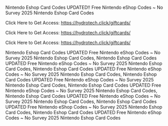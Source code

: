 Nintendo Eshop Card Codes UPDATED!! Free Nintendo eShop Codes ~ No Survey 2025 Nintendo Eshop Card Codes

Click Here to Get Access: https://hydrotech.click/giftcards/

Click Here to Get Access: https://hydrotech.click/giftcards/

Click Here to Get Access: https://hydrotech.click/giftcards/

Nintendo Eshop Card Codes UPDATED Free Nintendo eShop Codes ~ No Survey 2025 Nintendo Eshop Card Codes, Nintendo Eshop Card Codes UPDATED Free Nintendo eShop Codes ~ No Survey 2025 Nintendo Eshop Card Codes, Nintendo Eshop Card Codes UPDATED Free Nintendo eShop Codes ~ No Survey 2025 Nintendo Eshop Card Codes, Nintendo Eshop Card Codes UPDATED Free Nintendo eShop Codes ~ No Survey 2025 Nintendo Eshop Card Codes, Nintendo Eshop Card Codes UPDATED Free Nintendo eShop Codes ~ No Survey 2025 Nintendo Eshop Card Codes, Nintendo Eshop Card Codes UPDATED Free Nintendo eShop Codes ~ No Survey 2025 Nintendo Eshop Card Codes, Nintendo Eshop Card Codes UPDATED Free Nintendo eShop Codes ~ No Survey 2025 Nintendo Eshop Card Codes, Nintendo Eshop Card Codes UPDATED Free Nintendo eShop Codes ~ No Survey 2025 Nintendo Eshop Card Codes
